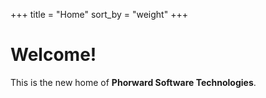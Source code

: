 +++
title = "Home"
sort_by = "weight"
+++

# Welcome!

This is the new home of **Phorward Software Technologies**.
